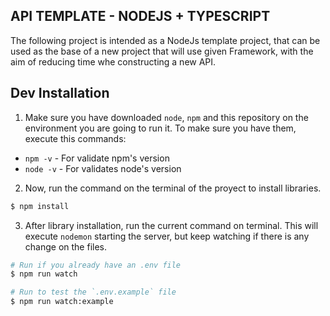 ## API TEMPLATE - NODEJS + TYPESCRIPT

The following project is intended as a NodeJs template project, that can be used as the base of a new project that will use given Framework, with the aim of reducing time whe constructing a new API.

## Dev Installation

1. Make sure you have downloaded `node`, `npm` and this repository on the environment you are going to run it. To make sure you have them, execute this commands:

- `npm -v` - For validate npm's version
- `node -v` - For validates node's version

2. Now, run the command on the terminal of the proyect to install libraries.

```bash
$ npm install
```

3. After library installation, run the current command on terminal. This will execute `nodemon` starting the server, but keep watching if there is any change on the files.

```bash
# Run if you already have an .env file
$ npm run watch
```

```bash
# Run to test the `.env.example` file
$ npm run watch:example
```
